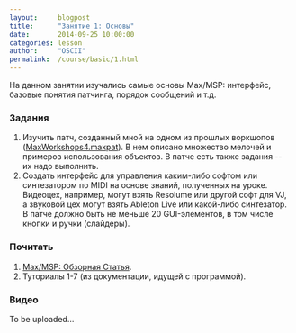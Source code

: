 ```yaml
---
layout:     blogpost
title:      "Занятие 1: Основы"
date:       2014-09-25 10:00:00
categories: lesson
author:     "OSCII"
permalink:  /course/basic/1.html
---
```


На данном занятии изучались самые основы Max/MSP: интерфейс, базовые понятия патчинга, порядок сообщений и т.д.

### Задания

1. Изучить патч, созданный мной на одном из прошлых воркшопов ([MaxWorkshops4.maxpat](/f/course/MaxWorkshops4.maxpat)). В нем описано множество мелочей и примеров использования объектов. В патче есть также задания -- их надо выполнить.
2. Создать интерфейс для управления каким-либо софтом или синтезатором по MIDI на основе знаний, полученных на уроке. Видеоцех, например, могут взять Resolume или другой софт для VJ, а звуковой цех могут взять Ableton Live или какой-либо синтезатор. В патче должно быть не меньше 20 GUI-элементов, в том числе кнопки и ручки (слайдеры).

### Почитать

1. [Max/MSP: Обзорная Статья](http://127.0.0.1:4000/getting-into-maxmsp.html).
2. Туториалы 1-7 (из документации, идущей с программой).

### Видео

To be uploaded...
